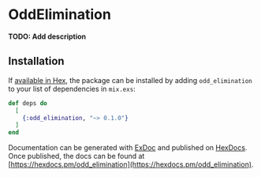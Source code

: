 # OddElimination

**TODO: Add description**

## Installation

If [available in Hex](https://hex.pm/docs/publish), the package can be installed
by adding `odd_elimination` to your list of dependencies in `mix.exs`:

```elixir
def deps do
  [
    {:odd_elimination, "~> 0.1.0"}
  ]
end
```

Documentation can be generated with [ExDoc](https://github.com/elixir-lang/ex_doc)
and published on [HexDocs](https://hexdocs.pm). Once published, the docs can
be found at [https://hexdocs.pm/odd_elimination](https://hexdocs.pm/odd_elimination).

